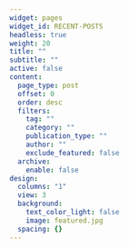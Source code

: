 ```yaml
---
widget: pages
widget_id: RECENT-POSTS
headless: true
weight: 20
title: ""
subtitle: ""
active: false
content:
  page_type: post
  offset: 0
  order: desc
  filters:
    tag: ""
    category: ""
    publication_type: ""
    author: ""
    exclude_featured: false
  archive:
    enable: false
design:
  columns: "1"
  view: 3
  background:
    text_color_light: false
    image: featured.jpg
  spacing: {}
---
```

